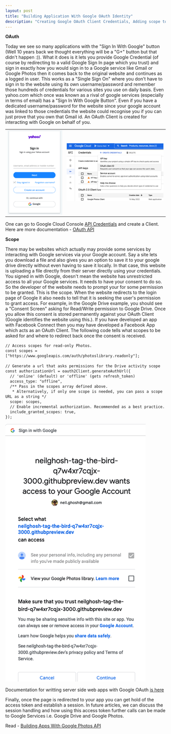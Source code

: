 ```yaml
---
layout: post
title: "Building Application With Google OAuth Identity"
description: "Creating Google OAuth Client Credentials, Adding scope to access Google Services"
--- 
```

**OAuth**

Today we see so many applications with the "Sign In With Google" button (Well 10 years back we thought everything will be a "G+" button but that didn't happen :)). What it does is it lets you provide Google Credential (of course by redirecting to a valid Google Sign In page which you trust) and sign in exactly how you would sign in to a Google service like Gmail or Google Photos then it comes back to the original website and continues as a logged in user. This works as a "Single Sign On" where you don't have to sign in to the website using its own username/password and remember those hundreds of credentials for various sites you use on daily basis. Even yahoo.com which once was known as a rival of google services (especially in terms of email) has a "Sign In With Google Button". Even if you have a dedicated username/password for the website since your google account was linked to those credentials the website could recognise you if you can just prove that you own that Gmail id. An OAuth Client is created for interacting with Google on behalf of you.

<table>
  <tr>
    <td>
<img src="/assets/2022/yahoo-signin.png" /> </td><td> <img src="/assets/2022/google-oauth-client.png" /> 
    </td>
    </tr>
  </table>

One can go to Google Cloud Console [API Credentials](https://console.cloud.google.com/apis/credentials) and create a Client. 
Here are more documentation - [OAuth API](https://support.google.com/cloud/answer/6158849?hl=en)

**Scope**

There may be websites which actually may provide some services by interacting with Google services via your Google account. Say a site lets you download a file and also gives you an option to save it to your google drive directly without even having to save it locally. In that case, this website is uploading a file directly from their server directly using your credentials. You signed in with Google, doesn't mean the website has unrestricted access to all your Google services. It needs to have your consent to do so. So the developer of the website needs to prompt your for some permission to be granted. This is the scope. When the website redirects to the login page of Google it also needs to tell that it is seeking the user's permission to grant access. For example, in the Google Drive example, you should see a "Consent Screen" asking for Read/Write permission to Google Drive. Once you allow this consent is stored permanently against your OAuth Client (Google identifies the website using this.). If you have developed an app with Facebook Connect then you may have developed a Facebook App which acts as an OAuth Client. The following code tells what scopes to be asked for and where to redirect back once the consent is received.

```
// Access scopes for read-only Photos.
const scopes = ["https://www.googleapis.com/auth/photoslibrary.readonly"];

// Generate a url that asks permissions for the Drive activity scope
const authorizationUrl = oauth2Client.generateAuthUrl({
  // 'online' (default) or 'offline' (gets refresh_token)
  access_type: "offline",
  /** Pass in the scopes array defined above.
   * Alternatively, if only one scope is needed, you can pass a scope URL as a string */
  scope: scopes,
  // Enable incremental authorization. Recommended as a best practice.
  include_granted_scopes: true,
});
```

![Consent Screen](/assets/2022/consent-screen.png) 

Documentation for writting server side web apps with Google OAuth [is here](https://developers.google.com/identity/protocols/oauth2/web-server)

Finally, once the page is redirected to your app you can get hold of the access token and establish a session. In future articles, we can discuss the session handling and how using this access token further calls can be made to Google Services i.e. Google Drive and Google Photos.

Read - [Building Apps With Google Photos API](Building-Apps-with-Google-Photos-API.html)

